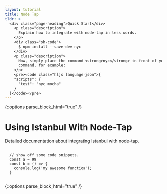 ```yaml
---
layout: tutorial
title: Node Tap
tldr: >
  <div class="page-heading">Quick Start</div>
    <p class="description">
      Explain how to integrate with node-tap in less words.
    </p>
    <div class="sh-code">
      $ npm install --save-dev nyc
    </div>
    <p class="description">
      Now, simply place the command <strong>nyc</strong> in front of your existing test
      command, for example:
    </p>
    <pre><code class="hljs language-json">{
    "scripts": {
      "test": "nyc mocha"
    }
  }</code></pre>
---
```


{::options parse_block_html="true" /}

# Using Istanbul With Node-Tap

Detailed documentation about integrating Istanbul with node-tap.

<pre>
  <code class="hljs language-javascript">
  // show off some code snippets.
  const a = 99
  const b = () => {
    console.log('my awesome function');
  }
  </code>
</pre>

{::options parse_block_html="true" /}
